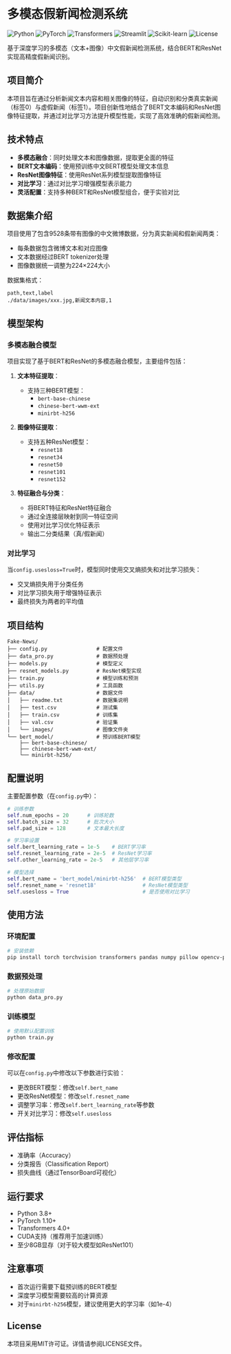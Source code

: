# 多模态假新闻检测系统

![Python](https://img.shields.io/badge/Python-3.8+-blue.svg)
![PyTorch](https://img.shields.io/badge/PyTorch-1.10+-orange.svg)
![Transformers](https://img.shields.io/badge/Transformers-4.0+-green.svg)
![Streamlit](https://img.shields.io/badge/Streamlit-1.28+-red.svg)
![Scikit-learn](https://img.shields.io/badge/Scikit--learn-1.0+-blueviolet.svg)
![License](https://img.shields.io/badge/License-MIT-yellow.svg)

基于深度学习的多模态（文本+图像）中文假新闻检测系统，结合BERT和ResNet实现高精度假新闻识别。

## 项目简介

本项目旨在通过分析新闻文本内容和相关图像的特征，自动识别和分类真实新闻（标签0）与虚假新闻（标签1）。项目创新性地结合了BERT文本编码和ResNet图像特征提取，并通过对比学习方法提升模型性能，实现了高效准确的假新闻检测。

## 技术特点

- **多模态融合**：同时处理文本和图像数据，提取更全面的特征
- **BERT文本编码**：使用预训练中文BERT模型处理文本信息
- **ResNet图像特征**：使用ResNet系列模型提取图像特征
- **对比学习**：通过对比学习增强模型表示能力
- **灵活配置**：支持多种BERT和ResNet模型组合，便于实验对比

## 数据集介绍

项目使用了包含9528条带有图像的中文微博数据，分为真实新闻和假新闻两类：

- 每条数据包含微博文本和对应图像
- 文本数据经过BERT tokenizer处理
- 图像数据统一调整为224×224大小

数据集格式：
```
path,text,label
./data/images/xxx.jpg,新闻文本内容,1
```

## 模型架构

### 多模态融合模型

项目实现了基于BERT和ResNet的多模态融合模型，主要组件包括：

1. **文本特征提取**：
   - 支持三种BERT模型：
     * `bert-base-chinese`
     * `chinese-bert-wwm-ext`
     * `minirbt-h256`

2. **图像特征提取**：
   - 支持五种ResNet模型：
     * `resnet18`
     * `resnet34`
     * `resnet50`
     * `resnet101`
     * `resnet152`

3. **特征融合与分类**：
   - 将BERT特征和ResNet特征融合
   - 通过全连接层映射到同一特征空间
   - 使用对比学习优化特征表示
   - 输出二分类结果（真/假新闻）

### 对比学习

当`config.usesloss=True`时，模型同时使用交叉熵损失和对比学习损失：
- 交叉熵损失用于分类任务
- 对比学习损失用于增强特征表示
- 最终损失为两者的平均值

## 项目结构

```
Fake-News/
├── config.py                # 配置文件
├── data_pro.py              # 数据预处理
├── models.py                # 模型定义
├── resnet_models.py         # ResNet模型实现
├── train.py                 # 模型训练和预测
├── utils.py                 # 工具函数
├── data/                    # 数据文件
│   ├── readme.txt           # 数据集说明
│   ├── test.csv             # 测试集
│   ├── train.csv            # 训练集
│   ├── val.csv              # 验证集
│   └── images/              # 图像文件夹
└── bert_model/              # 预训练BERT模型
    ├── bert-base-chinese/
    ├── chinese-bert-wwm-ext/
    └── minirbt-h256/
```

## 配置说明

主要配置参数（在`config.py`中）：

```python
# 训练参数
self.num_epochs = 20      # 训练轮数
self.batch_size = 32      # 批次大小
self.pad_size = 128       # 文本最大长度

# 学习率设置
self.bert_learning_rate = 1e-5    # BERT学习率
self.resnet_learning_rate = 2e-5  # ResNet学习率
self.other_learning_rate = 2e-5   # 其他层学习率

# 模型选择
self.bert_name = 'bert_model/minirbt-h256'  # BERT模型类型
self.resnet_name = 'resnet18'               # ResNet模型类型
self.usesloss = True                        # 是否使用对比学习
```

## 使用方法

### 环境配置

```bash
# 安装依赖
pip install torch torchvision transformers pandas numpy pillow opencv-python tensorboardX
```

### 数据预处理

```bash
# 处理原始数据
python data_pro.py
```

### 训练模型

```bash
# 使用默认配置训练
python train.py
```

### 修改配置

可以在`config.py`中修改以下参数进行实验：
- 更改BERT模型：修改`self.bert_name`
- 更改ResNet模型：修改`self.resnet_name`
- 调整学习率：修改`self.bert_learning_rate`等参数
- 开关对比学习：修改`self.usesloss`

## 评估指标

- 准确率（Accuracy）
- 分类报告（Classification Report）
- 损失曲线（通过TensorBoard可视化）

## 运行要求

- Python 3.8+
- PyTorch 1.10+
- Transformers 4.0+
- CUDA支持（推荐用于加速训练）
- 至少8GB显存（对于较大模型如ResNet101）

## 注意事项

- 首次运行需要下载预训练的BERT模型
- 深度学习模型需要较高的计算资源
- 对于`minirbt-h256`模型，建议使用更大的学习率（如1e-4）

## License

本项目采用MIT许可证。详情请参阅LICENSE文件。
